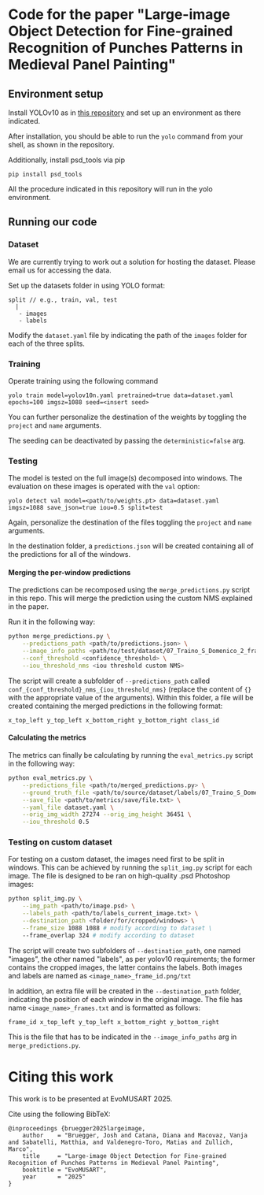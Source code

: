 # Code for the paper "Large-image Object Detection for Fine-grained Recognition of Punches Patterns in Medieval Panel Painting"

## Environment setup

Install YOLOv10 as in [this repository](https://github.com/THU-MIG/yolov10) and set up an environment as there indicated.

After installation, you should be able to run the `yolo` command from your shell, as shown in the repository.

Additionally, install psd_tools via pip

```
pip install psd_tools
```

All the procedure indicated in this repository will run in the yolo environment.

## Running our code

### Dataset

We are currently trying to work out a solution for hosting the dataset. Please email us for accessing the data.

Set up the datasets folder in using YOLO format:

```
split // e.g., train, val, test
  |
   - images
   - labels
```

Modify the `dataset.yaml` file by indicating the path of the `images` folder for each of the three splits.

### Training

Operate training using the following command

`yolo train model=yolov10n.yaml pretrained=true data=dataset.yaml epochs=100 imgsz=1088 seed=<insert seed>`

You can further personalize the destination of the weights by toggling the `project` and `name` arguments.

The seeding can be deactivated by passing the `deterministic=false` arg.

### Testing

The model is tested on the full image(s) decomposed into windows.
The evaluation on these images is operated with the `val` option:

`yolo detect val model=<path/to/weights.pt> data=dataset.yaml imgsz=1088 save_json=true iou=0.5 split=test`

Again, personalize the destination of the files toggling the `project` and `name` arguments.

In the destination folder, a `predictions.json` will be created containing all of the predictions for all of the windows.

#### Merging the per-window predictions

The predictions can be recomposed using the `merge_predictions.py` script in this repo.
This will merge the prediction using the custom NMS explained in the paper.

Run it in the following way:

```bash
python merge_predictions.py \
    --predictions_path <path/to/predictions.json> \
    --image_info_paths <path/to/test/dataset/07_Traino_S_Domenico_2_frames.txt> \
    --conf_threshold <confidence_threshold> \
    --iou_threshold_nms <iou threshold custom NMS>
```

The script will create a subfolder of `--predictions_path` called `conf_{conf_threshold}_nms_{iou_threshold_nms}` (replace the content of `{}` with the appropriate value of the arguments).
Within this folder, a file will be created containing the merged predictions in the following format:
```
x_top_left y_top_left x_bottom_right y_bottom_right class_id
```

#### Calculating the metrics

The metrics can finally be calculating by running the `eval_metrics.py` script in the following way:

```bash
python eval_metrics.py \
    --predictions_file <path/to/merged_predictions.py> \
    --ground_truth_file <path/to/source/dataset/labels/07_Traino_S_Domenico_2.txt> \
    --save_file <path/to/metrics/save/file.txt> \
    --yaml_file dataset.yaml \
    --orig_img_width 27274 --orig_img_height 36451 \
    --iou_threshold 0.5
```

### Testing on custom dataset

For testing on a custom dataset, the images need first to be split in windows.
This can be achieved by running the `split_img.py` script for each image.
The file is designed to be ran on high-quality .psd Photoshop images:

```bash
python split_img.py \
    --img_path <path/to/image.psd> \
    --labels_path <path/to/labels_current_image.txt> \
    --destination_path <folder/for/cropped/windows> \
    --frame_size 1088 1088 # modify according to dataset \
    --frame_overlap 324 # modify according to dataset
```

The script will create two subfolders of `--destination_path`, one named "images", the other named "labels", as per yolov10 requirements; the former contains the cropped images, the latter contains the labels.
Both images and labels are named as `<image_name>_frame_id.png/txt`


In addition, an extra file will be created in the `--destination_path` folder, indicating the position of each window in the original image.
The file has name `<image_name>_frames.txt` and is formatted as follows:
```
frame_id x_top_left y_top_left x_bottom_right y_bottom_right
```

This is the file that has to be indicated in the `--image_info_paths` arg in `merge_predictions.py`.

# Citing this work

This work is to be presented at EvoMUSART 2025.

Cite using the following BibTeX:

```
@inproceedings {bruegger2025largeimage,
    author    = "Bruegger, Josh and Catana, Diana and Macovaz, Vanja and Sabatelli, Matthia, and Valdenegro-Toro, Matias and Zullich, Marco",
    title     = "Large-image Object Detection for Fine-grained Recognition of Punches Patterns in Medieval Panel Painting",
    booktitle = "EvoMUSART",
    year      = "2025"
}
```
